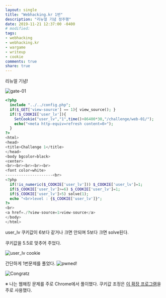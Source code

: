 ```yaml
---
layout: single
title: "Webhacking.kr 1번"
description: "리뉴얼 기념 정주행"
date: 2019-11-21 12:37:00 -0400
# modified: 
tags: 
- webhacking
- webhacking.kr
- wargame
- writeup
- cookie
comments: true
share: true
---
```


리뉴얼 기념!

![gate-01](https://s01va.github.io/assets/images/2019-11-21-WriteUp-Webhacking.kr-01/0.PNG)


```php
<?php
  include "../../config.php";
  if($_GET['view-source'] == 1){ view_source(); }
  if(!$_COOKIE['user_lv']){
    SetCookie("user_lv","1",time()+86400*30,"/challenge/web-01/");
    echo("<meta http-equiv=refresh content=0>");
  }
?>
<html>
<head>
<title>Challenge 1</title>
</head>
<body bgcolor=black>
<center>
<br><br><br><br><br>
<font color=white>
---------------------<br>
<?php
  if(!is_numeric($_COOKIE['user_lv'])) $_COOKIE['user_lv']=1;
  if($_COOKIE['user_lv']>=6) $_COOKIE['user_lv']=1;
  if($_COOKIE['user_lv']>5) solve(1);
  echo "<br>level : {$_COOKIE['user_lv']}";
?>
<br>
<a href=./?view-source=1>view-source</a>
</body>
</html>

```

user_lv 쿠키값이 6보다 같거나 크면 안되며
5보다 크면 solve된다.

쿠키값을 5.5로 맞추어 주었다.

![user_lv cookie](https://s01va.github.io/assets/images/2019-11-21-WriteUp-Webhacking.kr-01/1.PNG)

간단하게 1번문제를 풀었다.
![pwned!](https://s01va.github.io/assets/images/2019-11-21-WriteUp-Webhacking.kr-01/2.PNG)

![Congratz](https://s01va.github.io/assets/images/2019-11-21-WriteUp-Webhacking.kr-01/3.PNG)

※
나는 웹해킹 문제를 주로 Chrome에서 풀이했다.
쿠키값 조정은 [이 확장 프로그램](https://chrome.google.com/webstore/detail/editthiscookie/fngmhnnpilhplaeedifhccceomclgfbg?utm_source=chrome-ntp-icon)을 주로 사용했다.